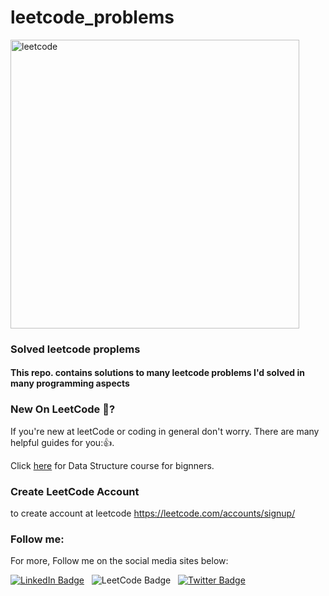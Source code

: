 # leetcode_problems
<img width="462" alt="leetcode" src="https://user-images.githubusercontent.com/75845807/209070467-eedfbc7a-91df-435d-86f4-7403ca307f72.png">


### Solved leetcode proplems

<h4> This repo. contains solutions to many leetcode problems I'd solved in many programming aspects</h4>

### New On LeetCode :thinking:?
If you're new at leetCode or coding in general don't worry. There are many helpful guides for you:👍.

Click <a href="https://www.googleadservices.com/pagead/aclk?sa=L&ai=DChcSEwjOtvTAmI38AhWT3VEKHSPDBLsYABACGgJ3cw&ohost=www.google.com&cid=CAESbOD2vgP0UWoV1YRDLnB-S5rFNjDdzbLcuqH8SHKxQ5bzGVgnf-V3n9CTGrWA7rxGZbtqKf-x1acMDcQjRbimxxNzBkz4kdVMi1_QzM6Ts1dLIXv5-FJXqwm3DokWtxwnfgh1vLXAUXWN7Mpmpw&sig=AOD64_2pq7nM6uq-BBLkNXm9trSkq2Xb9g&q&adurl&ved=2ahUKEwig_e3AmI38AhWlR_EDHTonDBkQ0Qx6BAgGEAE">here</a> for Data Structure course for bignners. 

### Create LeetCode Account

to create account at leetcode https://leetcode.com/accounts/signup/

### Follow me:
For more, Follow me on the social media sites below:

<div id="icons">
  <a href="https://www.linkedin.com/in/ahmed-ghannam-a93b681b5" >
    <img src="https://img.shields.io/badge/LinkedIn-blue?style=for-the-badge&logo=linkedin&logoColor=white" alt="LinkedIn Badge"/></a>
  <a>&nbsp;
    <img src="https://img.shields.io/badge/LeetCode-orange?style=for-the-badge&logo=leetcode&logoColor=white" alt="LeetCode Badge"/>
  </a>&nbsp;
  <a href="https://twitter.com/AhmadGhnnam5">
       <img src="https://img.shields.io/badge/Twitter-blue?style=for-the-badge&logo=twitter&logoColor=white" alt="Twitter Badge"/>
  </a>
</div>
